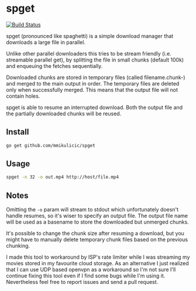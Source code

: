 # spget

[![Build Status](https://travis-ci.org/mmikulicic/spget.png)](https://travis-ci.org/mmikulicic/spget)

spget (pronounced like spaghetti) is a simple download manager that downloads a large file in parallel.

Unlike other parallel downloaders this tries to be stream friendly (i.e. streamable parallel get), by splitting
the file in small chunks (default 100k) and enqueuing the fetches sequentially.

Downloaded chunks are stored in temporary files (called filename.chunk-<n>) and merged to the main output in order.
The temporary files are deleted only when successfully merged. This means that the output file will not contain holes.

spget is able to resume an interrupted download. Both the output file and the partially downloaded chunks will be reused.

## Install

```bash
go get github.com/mmikulicic/spget
```

## Usage

```bash
spget -n 32 -o out.mp4 http://host/file.mp4
```

## Notes

Omitting the `-o` param will stream to stdout which unfortunately doesn't handle resumes, so it's wiser to specify an output file.
The output file name will be used as a basename to store the downloaded but unmerged chunks.

It's possible to change the chunk size after resuming a download, but you might have to manually delete temporary chunk files based
on the previous chunking.

I made this tool to workaround by ISP's rate limiter while I was streaming my movies stored in my favourite cloud storage.
As an alternative I just realized that I can use UDP based openvpn as a workaround so I'm not sure I'll continue fixing this tool
even if I find some bugs while I'm using it. Nevertheless feel free to report issues and send a pull request.
